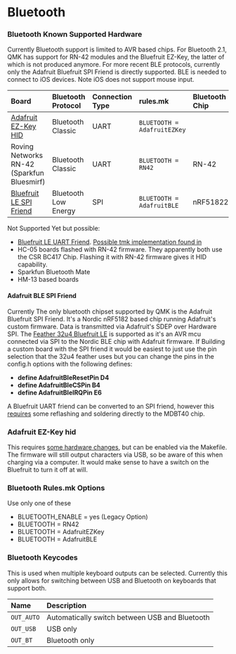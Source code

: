 # Bluetooth

### Bluetooth Known Supported Hardware

Currently Bluetooth support is limited to AVR based chips. For Bluetooth 2.1, QMK has support for RN-42 modules and the Bluefruit EZ-Key, the latter of which is not produced anymore. For more recent BLE protocols, currently only the Adafruit Bluefruit SPI Friend is directly supported. BLE is needed to connect to iOS devices. Note iOS does not support mouse input.

| Board | Bluetooth Protocol | Connection Type | rules.mk | Bluetooth Chip |
| :--- | :--- | :--- | :--- | :--- |
| [Adafruit EZ-Key HID](https://www.adafruit.com/product/1535) | Bluetooth Classic | UART | `BLUETOOTH = AdafruitEZKey` |  |
| Roving Networks RN-42 \(Sparkfun Bluesmirf\) | Bluetooth Classic | UART | `BLUETOOTH = RN42` | RN-42 |
| [Bluefruit LE SPI Friend](https://www.adafruit.com/product/2633) | Bluetooth Low Energy | SPI | `BLUETOOTH = AdafruitBLE` | nRF51822 |

Not Supported Yet but possible:

* [Bluefruit LE UART Friend](https://www.adafruit.com/product/2479). [Possible tmk implementation found in](https://github.com/tmk/tmk_keyboard/issues/514)
* HC-05 boards flashed with RN-42 firmware. They apparently both use the CSR BC417 Chip. Flashing it with RN-42 firmware gives it HID capability.
* Sparkfun Bluetooth Mate
* HM-13 based boards

#### Adafruit BLE SPI Friend

Currently The only bluetooth chipset supported by QMK is the Adafruit Bluefruit SPI Friend. It's a Nordic nRF5182 based chip running Adafruit's custom firmware. Data is transmitted via Adafruit's SDEP over Hardware SPI. The [Feather 32u4 Bluefruit LE](https://www.adafruit.com/product/2829) is supported as it's an AVR mcu connected via SPI to the Nordic BLE chip with Adafruit firmware. If Building a custom board with the SPI friend it would be easiest to just use the pin selection that the 32u4 feather uses but you can change the pins in the config.h options with the following defines:

* **define AdafruitBleResetPin D4**
* **define AdafruitBleCSPin    B4**
* **define AdafruitBleIRQPin   E6**

A Bluefruit UART friend can be converted to an SPI friend, however this [requires](https://github.com/qmk/qmk_firmware/issues/2274) some reflashing and soldering directly to the MDBT40 chip.

### Adafruit EZ-Key hid

This requires [some hardware changes](https://www.reddit.com/r/MechanicalKeyboards/comments/3psx0q/the_planck_keyboard_with_bluetooth_guide_and/?ref=search_posts), but can be enabled via the Makefile. The firmware will still output characters via USB, so be aware of this when charging via a computer. It would make sense to have a switch on the Bluefruit to turn it off at will.

### Bluetooth Rules.mk Options

Use only one of these

* BLUETOOTH\_ENABLE = yes \(Legacy Option\)
* BLUETOOTH = RN42
* BLUETOOTH = AdafruitEZKey
* BLUETOOTH = AdafruitBLE

### Bluetooth Keycodes

This is used when multiple keyboard outputs can be selected. Currently this only allows for switching between USB and Bluetooth on keyboards that support both.

| Name | Description |
| :--- | :--- |
| `OUT_AUTO` | Automatically switch between USB and Bluetooth |
| `OUT_USB` | USB only |
| `OUT_BT` | Bluetooth only |

